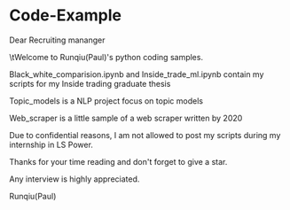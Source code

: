 # Code-Example

Dear Recruiting mananger

\tWelcome to Runqiu(Paul)'s python coding samples.

  Black_white_comparision.ipynb and Inside_trade_ml.ipynb contain my scripts for my Inside trading graduate thesis

  Topic_models is a NLP project focus on topic models

  Web_scraper is a little sample of a web scraper written by 2020

  Due to confidential reasons, I am not allowed to post my scripts during my internship in LS Power.

  Thanks for your time reading and don't forget to give a star.

  Any interview is highly appreciated.

Runqiu(Paul)
